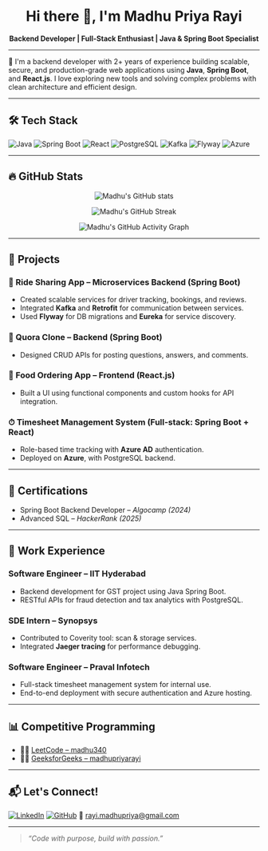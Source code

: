 <h1 align="center">Hi there 👋, I'm Madhu Priya Rayi</h1>

<p align="center">
  <b>Backend Developer | Full-Stack Enthusiast | Java & Spring Boot Specialist</b>
</p>

---

🌱 I'm a backend developer with 2+ years of experience building scalable, secure, and production-grade web applications using **Java**, **Spring Boot**, and **React.js**. I love exploring new tools and solving complex problems with clean architecture and efficient design.

---

## 🛠️ Tech Stack

![Java](https://img.shields.io/badge/Java-%23ED8B00.svg?style=flat&logo=java&logoColor=white)
![Spring Boot](https://img.shields.io/badge/SpringBoot-%236DB33F.svg?style=flat&logo=springboot&logoColor=white)
![React](https://img.shields.io/badge/React-%2320232a.svg?style=flat&logo=react&logoColor=%2361DAFB)
![PostgreSQL](https://img.shields.io/badge/PostgreSQL-%23316192.svg?style=flat&logo=postgresql&logoColor=white)
![Kafka](https://img.shields.io/badge/Apache_Kafka-231F20?style=flat&logo=apachekafka&logoColor=white)
![Flyway](https://img.shields.io/badge/Flyway-CA2C92?style=flat&logo=flyway&logoColor=white)
![Azure](https://img.shields.io/badge/Azure-0078D4?style=flat&logo=microsoftazure&logoColor=white)

---

## 🔥 GitHub Stats

<p align="center">
  <img src="https://github-readme-stats.vercel.app/api?username=madhurayi&show_icons=true&theme=radical" alt="Madhu's GitHub stats" />
</p>

<p align="center">
  <img src="https://github-readme-streak-stats.herokuapp.com?user=madhurayi&theme=radical&hide_border=false" alt="Madhu's GitHub Streak" />
</p>

<p align="center">
  <img src="https://github-readme-activity-graph.cyclic.app/graph?username=madhurayi&theme=radical" alt="Madhu's GitHub Activity Graph" />
</p>

---

## 📂 Projects

### 🚗 Ride Sharing App – Microservices Backend (Spring Boot)
- Created scalable services for driver tracking, bookings, and reviews.
- Integrated **Kafka** and **Retrofit** for communication between services.
- Used **Flyway** for DB migrations and **Eureka** for service discovery.

### 💬 Quora Clone – Backend (Spring Boot)
- Designed CRUD APIs for posting questions, answers, and comments.

### 🍔 Food Ordering App – Frontend (React.js)
- Built a UI using functional components and custom hooks for API integration.

### ⏱ Timesheet Management System (Full-stack: Spring Boot + React)
- Role-based time tracking with **Azure AD** authentication.
- Deployed on **Azure**, with PostgreSQL backend.

---

## 🏅 Certifications

- Spring Boot Backend Developer – *Algocamp (2024)*
- Advanced SQL – *HackerRank (2025)*

---

## 💼 Work Experience

### Software Engineer – IIT Hyderabad
- Backend development for GST project using Java Spring Boot.
- RESTful APIs for fraud detection and tax analytics with PostgreSQL.

### SDE Intern – Synopsys
- Contributed to Coverity tool: scan & storage services.
- Integrated **Jaeger tracing** for performance debugging.

### Software Engineer – Praval Infotech
- Full-stack timesheet management system for internal use.
- End-to-end deployment with secure authentication and Azure hosting.

---

## 📊 Competitive Programming

- 👨‍💻 [LeetCode – madhu340](https://leetcode.com/u/madhu340/)
- 👩‍💻 [GeeksforGeeks – madhupriyarayi](https://www.geeksforgeeks.org/user/madhupriyarayi/)

---

## 📬 Let's Connect!

[![LinkedIn](https://img.shields.io/badge/LinkedIn-blue?style=flat&logo=linkedin&logoColor=white)](https://www.linkedin.com/in/madhupriyarayi/)
[![GitHub](https://img.shields.io/badge/GitHub-black?style=flat&logo=github)](https://github.com/madhurayi)
📧 rayi.madhupriya@gmail.com

---

> *“Code with purpose, build with passion.”*
